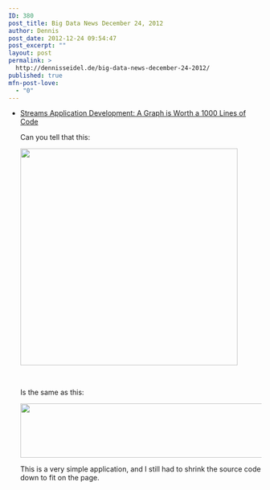 ```yaml
---
ID: 380
post_title: Big Data News December 24, 2012
author: Dennis
post_date: 2012-12-24 09:54:47
post_excerpt: ""
layout: post
permalink: >
  http://dennisseidel.de/big-data-news-december-24-2012/
published: true
mfn-post-love:
  - "0"
---
```

<ul class="scrd_digest">
<li><a href="http://feedproxy.google.com/~r/ibm-big-data-hub/~3/PDm73JqEOMg/streams-application-development-graph-worth-1000-lines-code" rel="external">Streams Application Development: A Graph is Worth a 1000 Lines of Code</a>
<div><div><div><div><p>Can you tell that this:</p>
<p><img alt="" src="http://www.ibmbigdatahub.com/sites/default/files/public_images/streams-post1.png" style="width: 432px;height: 432px" /></p>
<p> </p>
<p>Is the same as this:</p>
<p><img alt="" src="http://www.ibmbigdatahub.com/sites/default/files/public_images/streams-post2.png" style="width: 504px;height: 108px" /></p>
<p>This is a very simple application, and I still had to shrink the source code down to fit on the page.</p></div></div></div><img src="http://feeds.feedburner.com/~r/ibm-big-data-hub/~4/PDm73JqEOMg" height="1" width="1" /></div>
</li>
</ul>